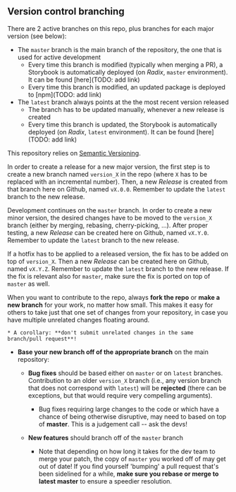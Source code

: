 Version control branching
-------------------------

There are 2 active branches on this repo, plus branches for each major version (see below):
- The `master` branch is the main branch of the repository, the one that is used for active development
  - Every time this branch is modified (typically when merging a PR), a Storybook is automatically deployed (on _Radix_, `master` environment). It can be found [here](TODO: add link)
  - Every time this branch is modified, an updated package is deployed to [npm](TODO: add link)
- The `latest` branch always points at the the most recent version released
  - The branch has to be updated manually, whenever a new release is created
  - Every time this branch is updated, the Storybook is automatically deployed (on _Radix_, `latest` environment). It can be found [here](TODO: add link)

This repository relies on [Semantic Versioning](https://semver.org/).
 
In order to create a release for a new major version, the first step is to create a new branch named `version_X` in the repo (where `X` has to be replaced with an incremental number). Then, a new _Release_ is created from that branch here on Github, named `vX.0.0`. Remember to update the `latest` branch to the new release.

Development continues on the `master` branch. In order to create a new minor version, the desired changes have to be moved to the `version_X` branch (either by merging, rebasing, cherry-picking, …). After proper testing, a new _Release_ can be created here on Github, named `vX.Y.0`. Remember to update the `latest` branch to the new release.

If a hotfix has to be applied to a released version, the fix has to be added on top of `version_X`. Then a new _Release_ can be created here on Github, named `vX.Y.Z`. Remember to update the `latest` branch to the new release. If the fix is relevant also for `master`, make sure the fix is ported on top of `master` as well.

When you want to contribute to the repo, always **fork the repo** or **make a new branch** for your work, no matter how small. This makes it easy for others to take just that one set of changes from your repository, in case you have multiple unrelated changes floating around.

    * A corollary: **don't submit unrelated changes in the same branch/pull request**!

* **Base your new branch off of the appropriate branch** on the main repository:

    * **Bug fixes** should be based either on `master` or on `latest` branches. Contribution to an older `version_X` branch (i.e., any version branch that does not correspond with `latest`) will be **rejected** (there can be exceptions, but that would require very compelling arguments). 

        * Bug fixes requiring large changes to the code or which have a chance
          of being otherwise disruptive, may need to based on top of **master**.
          This is a judgement call -- ask the devs!

    * **New features** should branch off of the `master` branch

        * Note that depending on how long it takes for the dev team to merge
          your patch, the copy of ``master`` you worked off of may get out of
          date! If you find yourself 'bumping' a pull request that's been
          sidelined for a while, **make sure you rebase or merge to latest
          master** to ensure a speedier resolution.

